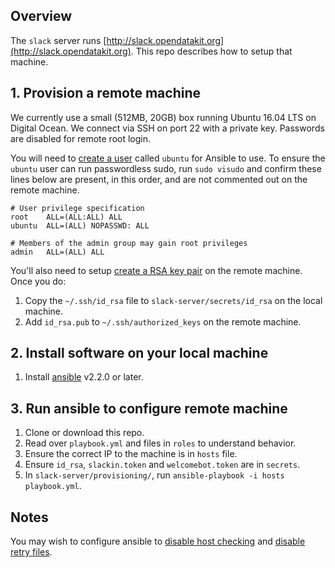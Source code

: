 ## Overview
The `slack` server runs [http://slack.opendatakit.org](http://slack.opendatakit.org). This repo describes how to setup that machine.

## 1. Provision a remote machine
We currently use a small (512MB, 20GB) box running Ubuntu 16.04 LTS on Digital Ocean. We connect via SSH on port 22 with a private key. Passwords are disabled for remote root login.

You will need to [create a user](https://www.digitalocean.com/community/tutorials/how-to-create-a-sudo-user-on-ubuntu-quickstart) called `ubuntu` for Ansible to use. To ensure the `ubuntu` user can run passwordless sudo, run `sudo visudo` and confirm these lines below are present, in this order, and are not commented out on the remote machine.

```
# User privilege specification
root    ALL=(ALL:ALL) ALL
ubuntu  ALL=(ALL) NOPASSWD: ALL

# Members of the admin group may gain root privileges
admin   ALL=(ALL) ALL
```

You'll also need to setup [create a RSA key pair](https://www.digitalocean.com/community/tutorials/how-to-set-up-ssh-keys--2) on the remote machine. Once you do:

1. Copy the `~/.ssh/id_rsa` file to `slack-server/secrets/id_rsa` on the local machine. 
1. Add `id_rsa.pub` to `~/.ssh/authorized_keys` on the remote machine.

## 2. Install software on your local machine
1. Install [ansible](https://docs.ansible.com/ansible/intro_installation.html) v2.2.0 or later.

## 3. Run ansible to configure remote machine
1. Clone or download this repo.
1. Read over `playbook.yml` and files in `roles` to understand behavior.
1. Ensure the correct IP to the machine is in `hosts` file.
1. Ensure `id_rsa`, `slackin.token` and `welcomebot.token` are in `secrets`.
1. In `slack-server/provisioning/`, run `ansible-playbook -i hosts playbook.yml`.

## Notes
You may wish to configure ansible to [disable host checking](https://docs.ansible.com/ansible/intro_getting_started.html#host-key-checking) and [disable retry files](https://docs.ansible.com/ansible/intro_configuration.html#retry-files-enabled).
